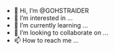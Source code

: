 - 👋 Hi, I’m @GOHSTRAIDER
- 👀 I’m interested in ...
- 🌱 I’m currently learning ...
- 💞️ I’m looking to collaborate on ...
- 📫 How to reach me ...

<!---
GOHSTRAIDER/GOHSTRAIDER is a ✨ special ✨ repository because its `README.md` (this file) appears on your GitHub profile.
You can click the Preview link to take a look at your changes.
--->
